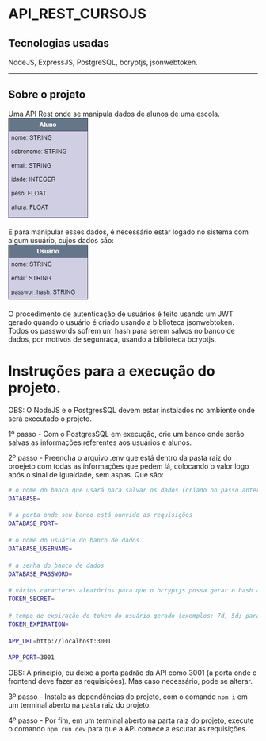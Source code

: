 # API_REST_CURSOJS

<h2>Tecnologias usadas</h2>
NodeJS, ExpressJS, PostgreSQL, bcryptjs, jsonwebtoken.
<hr>

<h2>Sobre o projeto</h2>
Uma API Rest onde se manipula dados de alunos de uma escola.  <br>
<img src="imgs-readme/Aluno.png" />

E para manipular esses dados, é necessário estar logado no sistema com algum usuário, cujos dados são: <br>
<img src="imgs-readme/User.png" />

O procedimento de autenticação de usuários é feito usando um JWT gerado quando o usuário é criado usando a biblioteca jsonwebtoken. <br>
Todos os passwords sofrem um hash para serem salvos no banco de dados, por motivos de segunraça, usando a biblioteca bcryptjs.

# Instruções para a execução do projeto. 
OBS: O NodeJS e o PostgresSQL devem estar instalados no ambiente onde será executado o projeto.

1º passo - Com o PostgresSQL em execução, crie um banco onde serão salvas as informações referentes aos usuários e alunos.

2º passo - Preencha o arquivo .env que está dentro da pasta raiz  do proejeto com todas as informações que pedem lá, colocando o valor logo após o sinal de igualdade, sem aspas. Que são:<br> 

```bash
# o nome do banco que usará para salvar os dados (criado no passo anterior)
DATABASE=

# a porta onde seu banco está ounvido as requisições
DATABASE_PORT=

# o nome do usuário do banco de dados
DATABASE_USERNAME=

# a senha do banco de dados
DATABASE_PASSWORD=

# vários caracteres aleatórios para que o bcryptjs possa gerar o hash a partir da senha do usuário.
TOKEN_SECRET=

# tempo de expiração do token do usuário gerado (exemplos: 7d, 5d; para 7 dias e 5 dias respectivamente).
TOKEN_EXPIRATION=

APP_URL=http://localhost:3001

APP_PORT=3001 
```

OBS: A princípio, eu deixe a porta padrão da API como 3001 (a porta onde o frontend deve fazer as requisições). Mas caso necessário, pode se alterar.

3º passo - Instale as dependências do projeto, com o comando `npm i` em um terminal aberto na pasta raiz do projeto.

4º passo - Por fim, em um terminal aberto na parta raiz do projeto, execute o comando `npm run dev` para que a API comece a escutar as requisições.
